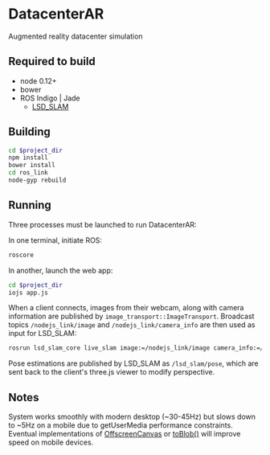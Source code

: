 # DatacenterAR

Augmented reality datacenter simulation

## Required to build

  * node 0.12+
  * bower
  * ROS Indigo | Jade
    * [LSD_SLAM](https://github.com/tum-vision/lsd_slam)

## Building

```bash
cd $project_dir
npm install
bower install
cd ros_link
node-gyp rebuild
```

## Running

Three processes must be launched to run DatacenterAR:

In one terminal, initiate ROS:

```bash
roscore
```

In another, launch the web app:

```bash
cd $project_dir
iojs app.js
```

When a client connects, images from their webcam, along with camera information are published by `image_transport::ImageTransport`. Broadcast topics `/nodejs_link/image` and `/nodejs_link/camera_info` are then used as input for LSD_SLAM:

```bash
rosrun lsd_slam_core live_slam image:=/nodejs_link/image camera_info:=/nodejs_link/camera_info'
```

 Pose estimations are published by LSD_SLAM as `/lsd_slam/pose`, which are sent back to the client's three.js viewer to modify perspective.


 ## Notes

 System works smoothly with modern desktop (~30-45Hz) but slows down to ~5Hz on a mobile due to getUserMedia performance constraints. Eventual implementations of [OffscreenCanvas](https://wiki.whatwg.org/wiki/OffscreenCanvas) or [toBlob()](https://code.google.com/p/chromium/issues/detail?id=67587#c101) will improve speed on mobile devices.  